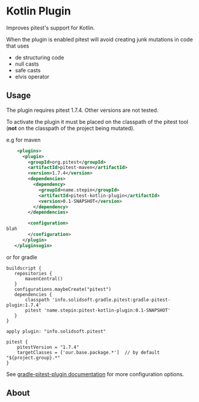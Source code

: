 # Kotlin  Plugin

Improves pitest's support for Kotlin.

When the plugin is enabled pitest will avoid creating junk mutations in code that uses

* de structuring code
* null casts
* safe casts
* elvis operator

## Usage

The plugin requires pitest 1.7.4. Other versions are not tested.

To activate the plugin it must be placed on the classpath of the pitest tool (**not** on the classpath of the project being mutated).

e.g for maven

```xml
    <plugins>
      <plugin>
        <groupId>org.pitest</groupId>
        <artifactId>pitest-maven</artifactId>
        <version>1.7.4</version>
        <dependencies>
          <dependency>
            <groupId>name.stepin</groupId>
            <artifactId>pitest-kotlin-plugin</artifactId>
            <version>0.1-SNAPSHOT</version>
          </dependency>
        </dependencies>

        <configuration>
blah
        </configuration>
      </plugin>
   </pluginsugin>
```

or for gradle

```
buildscript {
   repositories {
       mavenCentral()
   }
   configurations.maybeCreate("pitest")
   dependencies {
       classpath 'info.solidsoft.gradle.pitest:gradle-pitest-plugin:1.7.4'
       pitest 'name.stepin:pitest-kotlin-plugin:0.1-SNAPSHOT'
   }
}

apply plugin: "info.solidsoft.pitest"

pitest {
    pitestVersion = "1.7.4"
    targetClasses = ['our.base.package.*']  // by default "${project.group}.*"
}
```
See [gradle-pitest-plugin documentation](http://gradle-pitest-plugin.solidsoft.info/) for more configuration options.

## About


